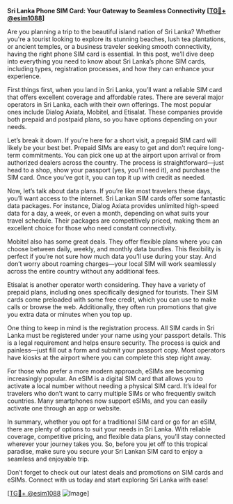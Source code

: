 **Sri Lanka Phone SIM Card: Your Gateway to Seamless Connectivity [[TG💪+ @esim1088](https://t.me/s/esim1088)]**

Are you planning a trip to the beautiful island nation of Sri Lanka? Whether you're a tourist looking to explore its stunning beaches, lush tea plantations, or ancient temples, or a business traveler seeking smooth connectivity, having the right phone SIM card is essential. In this post, we’ll dive deep into everything you need to know about Sri Lanka’s phone SIM cards, including types, registration processes, and how they can enhance your experience.

First things first, when you land in Sri Lanka, you’ll want a reliable SIM card that offers excellent coverage and affordable rates. There are several major operators in Sri Lanka, each with their own offerings. The most popular ones include Dialog Axiata, Mobitel, and Etisalat. These companies provide both prepaid and postpaid plans, so you have options depending on your needs.

Let’s break it down. If you’re here for a short visit, a prepaid SIM card will likely be your best bet. Prepaid SIMs are easy to get and don’t require long-term commitments. You can pick one up at the airport upon arrival or from authorized dealers across the country. The process is straightforward—just head to a shop, show your passport (yes, you’ll need it), and purchase the SIM card. Once you’ve got it, you can top it up with credit as needed. 

Now, let’s talk about data plans. If you’re like most travelers these days, you’ll want access to the internet. Sri Lankan SIM cards offer some fantastic data packages. For instance, Dialog Axiata provides unlimited high-speed data for a day, a week, or even a month, depending on what suits your travel schedule. Their packages are competitively priced, making them an excellent choice for those who need constant connectivity.

Mobitel also has some great deals. They offer flexible plans where you can choose between daily, weekly, and monthly data bundles. This flexibility is perfect if you’re not sure how much data you’ll use during your stay. And don’t worry about roaming charges—your local SIM will work seamlessly across the entire country without any additional fees.

Etisalat is another operator worth considering. They have a variety of prepaid plans, including ones specifically designed for tourists. Their SIM cards come preloaded with some free credit, which you can use to make calls or browse the web. Additionally, they often run promotions that give you extra data or minutes when you top up.

One thing to keep in mind is the registration process. All SIM cards in Sri Lanka must be registered under your name using your passport details. This is a legal requirement and helps ensure security. The process is quick and painless—just fill out a form and submit your passport copy. Most operators have kiosks at the airport where you can complete this step right away.

For those who prefer a more modern approach, eSIMs are becoming increasingly popular. An eSIM is a digital SIM card that allows you to activate a local number without needing a physical SIM card. It’s ideal for travelers who don’t want to carry multiple SIMs or who frequently switch countries. Many smartphones now support eSIMs, and you can easily activate one through an app or website.

In summary, whether you opt for a traditional SIM card or go for an eSIM, there are plenty of options to suit your needs in Sri Lanka. With reliable coverage, competitive pricing, and flexible data plans, you’ll stay connected wherever your journey takes you. So, before you jet off to this tropical paradise, make sure you secure your Sri Lankan SIM card to enjoy a seamless and enjoyable trip.

Don’t forget to check out our latest deals and promotions on SIM cards and eSIMs. Connect with us today and start exploring Sri Lanka with ease! 

[[TG💪+ @esim1088](https://t.me/s/esim1088) ![Image](https://i.postimg.cc/Y0z9fWf4/image.png)]